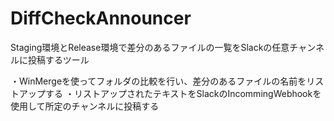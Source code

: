 # DiffCheckAnnouncer
Staging環境とRelease環境で差分のあるファイルの一覧をSlackの任意チャンネルに投稿するツール

・WinMergeを使ってフォルダの比較を行い、差分のあるファイルの名前をリストアップする
・リストアップされたテキストをSlackのIncommingWebhookを使用して所定のチャンネルに投稿する
